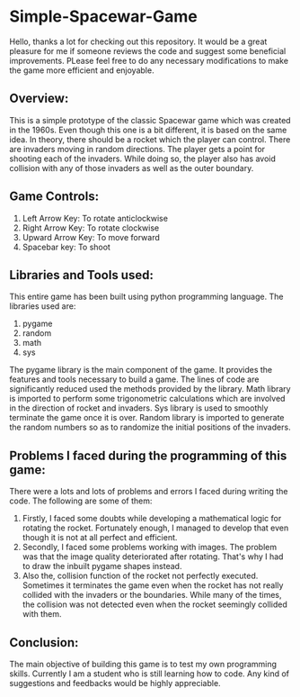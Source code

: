 # Simple-Spacewar-Game
Hello, thanks a lot for checking out this repository. It would be a great pleasure for me if someone reviews the code and suggest some beneficial improvements. PLease feel free to do any necessary modifications to make the game more efficient and enjoyable. 

## Overview:
This is a simple prototype of the classic Spacewar game which was created in the 1960s. Even though this one is a bit different, it is based on the same idea. In theory, there should be a rocket which the player can control. There are invaders moving in random directions. The player gets a point for shooting each of the invaders. While doing so, the player also has avoid collision with any of those invaders as well as the outer boundary.

## Game Controls:
1)  Left Arrow Key: To rotate anticlockwise
2)  Right Arrow Key: To rotate clockwise
3)  Upward Arrow Key: To move forward
4)  Spacebar key: To shoot

## Libraries and Tools used:
This entire game has been built using python programming language. 
The libraries used are:
1) pygame
2) random
3) math
4) sys

The pygame library is the main component of the game. It provides the features and tools necessary to build a game. The lines of code are significantly reduced used the methods provided by the library. Math library is imported to perform some trigonometric calculations which are involved in the direction of rocket and invaders. Sys library is used to smoothly terminate the game once it is over. Random library is imported to generate the random numbers so as to randomize the initial positions of the invaders. 

## Problems I faced during the programming of this game:
There were a lots and lots of problems and errors I faced during writing the code. The following are some of them:
1) Firstly, I faced some doubts while developing a mathematical logic for rotating the rocket. Fortunately enough, I managed to develop that even though it is not at all perfect and efficient.
2) Secondly, I faced some problems working with images. The problem was that the image quality deteriorated after rotating. That's why I had to draw the inbuilt pygame shapes instead.
3) Also the, collision function of the rocket not perfectly executed. Sometimes it terminates the game even when the rocket has not really collided with the invaders or the boundaries. While many of the times, the collision was not detected even when the rocket seemingly collided with them.


## Conclusion:
The main objective of building this game is to test my own programming skills. Currently I am a student who is still learning how to code. Any kind of suggestions and feedbacks would be highly appreciable.
